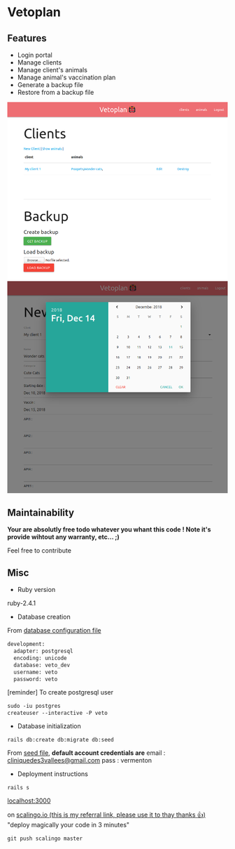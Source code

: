# Vetoplan

## Features

* Login portal
* Manage clients
* Manage client's animals
* Manage animal's vaccination plan
* Generate a backup file
* Restore from a backup file

![index](https://github.com/r4mbo7/veto/blob/master/app/assets/images/index.png)
![calendar](https://github.com/r4mbo7/veto/blob/master/app/assets/images/screen-calendar.png)

## Maintainability

**Your are absolutly free todo whatever you whant this code ! Note it's provide wihtout any warranty, etc... ;)**

Feel free to contribute

## Misc

* Ruby version

ruby-2.4.1

* Database creation

From [database configuration file](https://github.com/r4mbo7/veto/blob/master/config/database.yml)

```
development:
  adapter: postgresql
  encoding: unicode
  database: veto_dev
  username: veto
  password: veto
```

[reminder] To create postgresql user

```
sudo -iu postgres
createuser --interactive -P veto
```

* Database initialization

```
rails db:create db:migrate db:seed
```

From [seed file](https://github.com/r4mbo7/veto/blob/master/db/seed.rb), **default account credentials are**
email : cliniquedes3vallees@gmail.com
pass : vermenton

* Deployment instructions

```
rails s
```
[localhost:3000](localhost:3000)

on [scalingo.io (this is my referral link, please use it to thay thanks :+1:)](https://sclng.io/r/bf4426ca0da35884) "deploy magically your code in 3 minutes"
```
git push scalingo master
```